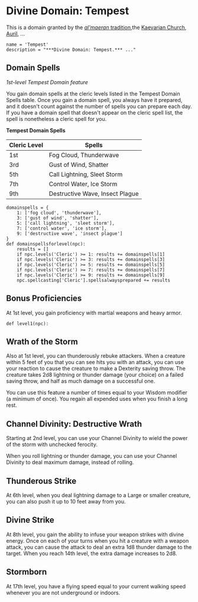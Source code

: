 # Divine Domain: Tempest
This is a domain granted by the [*al'maeran* tradition](../../Religions/AlUma.md#almaeran-cleric),the [Kaevarian Church](../../Religions/KaevarianChurch.md), [Auril](../../Religions/Pantheon/Auril.md), ...

```
name = 'Tempest'
description = "***Divine Domain: Tempest.*** ..."
```

## Domain Spells
*1st-level Tempest Domain feature*

You gain domain spells at the cleric levels listed in the Tempest Domain Spells table. Once you gain a domain spell, you always have it prepared, and it doesn't count against the number of spells you can prepare each day. If you have a domain spell that doesn't appear on the cleric spell list, the spell is nonetheless a cleric spell for you.

**Tempest Domain Spells**

Cleric Level |	Spells
------------ | -----
1st	| Fog Cloud, Thunderwave
3rd	| Gust of Wind, Shatter
5th	| Call Lightning, Sleet Storm
7th	|Control Water, Ice Storm
9th	|Destructive Wave, Insect Plague

```
domainspells = {
    1: ['fog cloud', 'thunderwave'],
    3: ['gust of wind', 'shatter'],
    5: ['call lightning', 'sleet storm'],
    7: ['control water', 'ice storm'],
    9: ['destructive wave', 'insect plague']
}
def domainspellsforlevel(npc):
    results = []
    if npc.levels('Cleric') >= 1: results += domainspells[1]
    if npc.levels('Cleric') >= 3: results += domainspells[3]
    if npc.levels('Cleric') >= 5: results += domainspells[5]
    if npc.levels('Cleric') >= 7: results += domainspells[7]
    if npc.levels('Cleric') >= 9: results += domainspells[9]
    npc.spellcasting['Cleric'].spellsalwaysprepared += results
```

## Bonus Proficiencies
At 1st level, you gain proficiency with martial weapons and heavy armor.

```
def level1(npc):
```

## Wrath of the Storm
Also at 1st level, you can thunderously rebuke attackers. When a creature within 5 feet of you that you can see hits you with an attack, you can use your reaction to cause the creature to make a Dexterity saving throw. The creature takes 2d8 lightning or thunder damage (your choice) on a failed saving throw, and half as much damage on a successful one.

You can use this feature a number of times equal to your Wisdom modifier (a minimum of once). You regain all expended uses when you finish a long rest.

## Channel Divinity: Destructive Wrath
Starting at 2nd level, you can use your Channel Divinity to wield the power of the storm with unchecked ferocity.

When you roll lightning or thunder damage, you can use your Channel Divinity to deal maximum damage, instead of rolling.

## Thunderous Strike
At 6th level, when you deal lightning damage to a Large or smaller creature, you can also push it up to 10 feet away from you.

## Divine Strike
At 8th level, you gain the ability to infuse your weapon strikes with divine energy. Once on each of your turns when you hit a creature with a weapon attack, you can cause the attack to deal an extra 1d8 thunder damage to the target. When you reach 14th level, the extra damage increases to 2d8.

## Stormborn
At 17th level, you have a flying speed equal to your current walking speed whenever you are not underground or indoors.
